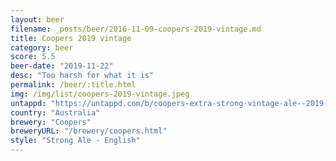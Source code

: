 ```yaml
---
layout: beer
filename: _posts/beer/2016-11-09-coopers-2019-vintage.md
title: Coopers 2019 vintage
category: beer
score: 5.5
beer-date: "2019-11-22"
desc: "Too harsh for what it is"
permalink: /beer/:title.html
img: /img/list/coopers-2019-vintage.jpeg
untappd: "https://untappd.com/b/coopers-extra-strong-vintage-ale--2019-/3372181"
country: "Australia"
brewery: "Coopers"
breweryURL: "/brewery/coopers.html"
style: "Strong Ale - English"
---
```

